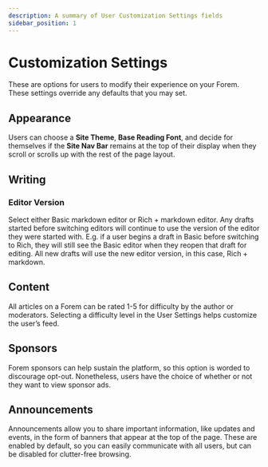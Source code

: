 ```yaml
---
description: A summary of User Customization Settings fields
sidebar_position: 1
---
```


# Customization Settings

These are options for users to modify their experience on your Forem. These settings override any defaults that you may set.

## Appearance

Users can choose a **Site Theme**, **Base Reading Font**, and decide for themselves if the **Site Nav Bar** remains at the top of their display when they scroll or scrolls up with the rest of the page layout.

## Writing

### Editor Version

Select either Basic markdown editor or Rich + markdown editor. Any drafts started before switching editors will continue to use the version of the editor they were started with. E.g. if a user begins a draft in Basic before switching to Rich, they will still see the Basic editor when they reopen that draft for editing. All new drafts will use the new editor version, in this case, Rich + markdown.

## Content

All articles on a Forem can be rated 1-5 for difficulty by the author or moderators. Selecting a difficulty level in the User Settings helps customize the user’s feed.

## Sponsors

Forem sponsors can help sustain the platform, so this option is worded to discourage opt-out. Nonetheless, users have the choice of whether or not they want to view sponsor ads.

## Announcements

Announcements allow you to share important information, like updates and events, in the form of banners that appear at the top of the page. These are enabled by default, so you can easily communicate with all users, but can be disabled for clutter-free browsing.

